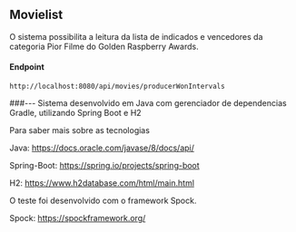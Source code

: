 ## Movielist

O sistema possibilita a leitura da lista de indicados e vencedores
da categoria Pior Filme do Golden Raspberry Awards.

#### Endpoint 

``http://localhost:8080/api/movies/producerWonIntervals``


###---
Sistema desenvolvido em Java com gerenciador de dependencias Gradle, utilizando Spring Boot e H2

Para saber mais sobre as tecnologias

Java: https://docs.oracle.com/javase/8/docs/api/

Spring-Boot: https://spring.io/projects/spring-boot

H2: https://www.h2database.com/html/main.html

O teste foi desenvolvido com o framework Spock.

Spock: https://spockframework.org/
